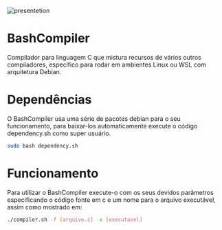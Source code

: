 ![presentetion](https://github.com/user-attachments/assets/e1fe1e0b-4e46-414d-9411-dd8f6e681c26)


# BashCompiler 
Compilador para linguagem C que mistura recursos de vários outros compiladores, específico para rodar em ambientes Linux ou WSL com arquitetura Debian.

# Dependências
O BashCompiler usa uma série de pacotes debian para o seu funcionamento, para baixar-los automaticamente execute o código dependency.sh como super usuário.
```bash
sudo bash dependency.sh
```

# Funcionamento
Para utilizar o BashCompiler execute-o com os seus devidos parâmetros especificando o código fonte em c e um nome para o arquivo executável, assim como mostrado em:
```bash
./compiler.sh -f [arquivo.c] -x [executavel]

